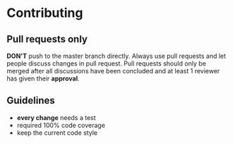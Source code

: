 # Contributing

## Pull requests only

**DON'T** push to the master branch directly. Always use pull requests and let people discuss changes in pull request.
Pull requests should only be merged after all discussions have been concluded and at least 1 reviewer has given their 
**approval**.

## Guidelines

- **every change** needs a test
- required 100% code coverage
- keep the current code style
